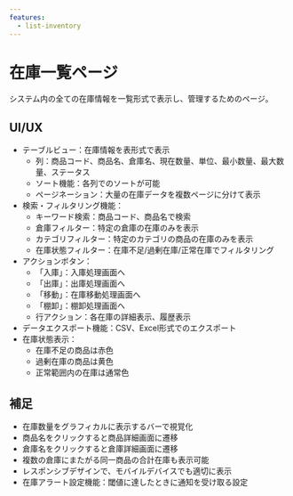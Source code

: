 ```yaml
---
features:
  - list-inventory
---
```


# 在庫一覧ページ

システム内の全ての在庫情報を一覧形式で表示し、管理するためのページ。

## UI/UX

- テーブルビュー：在庫情報を表形式で表示
  - 列：商品コード、商品名、倉庫名、現在数量、単位、最小数量、最大数量、ステータス
  - ソート機能：各列でのソートが可能
  - ページネーション：大量の在庫データを複数ページに分けて表示
- 検索・フィルタリング機能：
  - キーワード検索：商品コード、商品名で検索
  - 倉庫フィルター：特定の倉庫の在庫のみを表示
  - カテゴリフィルター：特定のカテゴリの商品の在庫のみを表示
  - 在庫状態フィルター：在庫不足/過剰在庫/正常在庫でフィルタリング
- アクションボタン：
  - 「入庫」：入庫処理画面へ
  - 「出庫」：出庫処理画面へ
  - 「移動」：在庫移動処理画面へ
  - 「棚卸」：棚卸処理画面へ
  - 行アクション：各在庫の詳細表示、履歴表示
- データエクスポート機能：CSV、Excel形式でのエクスポート
- 在庫状態表示：
  - 在庫不足の商品は赤色
  - 過剰在庫の商品は黄色
  - 正常範囲内の在庫は通常色

## 補足

- 在庫数量をグラフィカルに表示するバーで視覚化
- 商品名をクリックすると商品詳細画面に遷移
- 倉庫名をクリックすると倉庫詳細画面に遷移
- 複数の倉庫にまたがる同一商品の合計在庫も表示可能
- レスポンシブデザインで、モバイルデバイスでも適切に表示
- 在庫アラート設定機能：閾値に達したときに通知を受け取る設定
